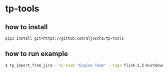 # tp-tools

## how to install

```bash
pip3 install git+https://github.com/aljoscha/tp-tools
```

## how to run example

```bash
$ tp_import_from_jira --tp-team "Engine Team" --tags flink-1.5-burndown --issue-type bug FLINK-9211
```